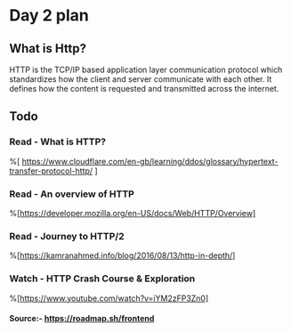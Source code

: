 # Day 2 plan

## What is Http?
HTTP is the TCP/IP based application layer communication protocol which standardizes how the client and server communicate with each other.
It defines how the content is requested and transmitted across the internet.



## Todo

### Read - What is HTTP? 
%[ https://www.cloudflare.com/en-gb/learning/ddos/glossary/hypertext-transfer-protocol-http/ ]

### Read -  An overview of HTTP
%[https://developer.mozilla.org/en-US/docs/Web/HTTP/Overview]

### Read - Journey to HTTP/2
%[https://kamranahmed.info/blog/2016/08/13/http-in-depth/]

### Watch - HTTP Crash Course & Exploration
%[https://www.youtube.com/watch?v=iYM2zFP3Zn0]


#### Source:- https://roadmap.sh/frontend

